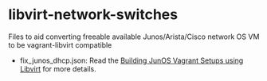# libvirt-network-switches

Files to aid converting freeable available Junos/Arista/Cisco network OS VM  to be vagrant-libvirt compatible

* fix_junos_dhcp.json: Read the [Building JunOS Vagrant Setups using Libvirt](https://linuxsimba.com/vagrant-junos) for more details.
